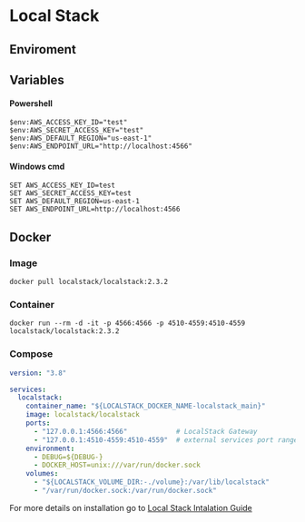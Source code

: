 # Local Stack

## Enviroment 

## Variables

#### Powershell 
```
$env:AWS_ACCESS_KEY_ID="test"
$env:AWS_SECRET_ACCESS_KEY="test"
$env:AWS_DEFAULT_REGION="us-east-1"
$env:AWS_ENDPOINT_URL="http://localhost:4566"
```

#### Windows cmd
```
SET AWS_ACCESS_KEY_ID=test
SET AWS_SECRET_ACCESS_KEY=test
SET AWS_DEFAULT_REGION=us-east-1
SET AWS_ENDPOINT_URL=http://localhost:4566
```

## Docker

### Image
```agsl
docker pull localstack/localstack:2.3.2
```

### Container 
```agsl
docker run --rm -d -it -p 4566:4566 -p 4510-4559:4510-4559 localstack/localstack:2.3.2
```

### Compose 
```yaml
version: "3.8"

services:
  localstack:
    container_name: "${LOCALSTACK_DOCKER_NAME-localstack_main}"
    image: localstack/localstack
    ports:
      - "127.0.0.1:4566:4566"            # LocalStack Gateway
      - "127.0.0.1:4510-4559:4510-4559"  # external services port range
    environment:
      - DEBUG=${DEBUG-}
      - DOCKER_HOST=unix:///var/run/docker.sock
    volumes:
      - "${LOCALSTACK_VOLUME_DIR:-./volume}:/var/lib/localstack"
      - "/var/run/docker.sock:/var/run/docker.sock"
```

For more details on installation go to [Local Stack Intalation Guide](https://docs.localstack.cloud/getting-started/installation/)
